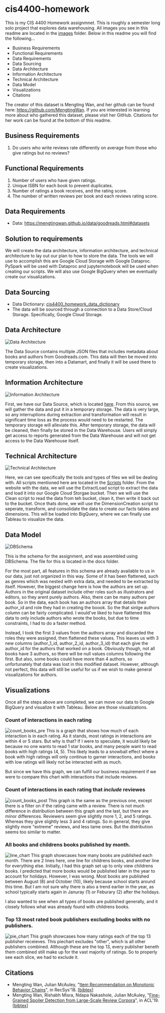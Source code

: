 # cis4400-homework
This is my CIS 4400 Homework assignmnet. This is roughly a semester long solo project that explores data warehousing. All images you see in this readme are located in the [images](https://github.com/markpedraza/cis-4400-homework/tree/main/Images) folder. Below in this readme you will find the following... 
- Business Requirements
- Functional Requirements
- Data Requirements
- Data Sourcing
- Data Architecture
- Information Architecture
- Technical Architecture
- Data Model
- Visualizations
- Citations

The creator of this dataset is Mengting Wan, and her github can be found here: https://github.com/MengtingWan. If you are interested in learning more about who gathered this dataset, please visit her GitHub. Citations for her work can be found at the bottom of this readme.


## Business Requirements
1. Do users who write reviews rate differently on average from those who give ratings but no reviews?

## Functional Requirements
1. Number of users who have given ratings.
2. Unique ISBN for each book to prevent duplicates.
3. Number of ratings a book receives, and the rating score.
4. The number of written reviews per book and each reviews rating score.

## Data Requirements
- Data: https://mengtingwan.github.io/data/goodreads.html#datasets

## Solution to requirements
We will create the data architecture, information architecture, and technical architecture to lay out our plan to how to store the data. The tools we will use to accomplish this are Google Cloud Storage with Google Dataproc. PySpark will be used with Dataproc and jupyternotebook will be used when creating our scripts. We will also use Google BigQuery when we eventually create our visualizations. 

## Data Sourcing
- Data Dictionary: [cis4400_homework_data_dictionary](https://docs.google.com/spreadsheets/d/1jkoinxbfRpTWLr55Vq4RB_nFU3xyZ6ytug9vWEJ8YIY/edit?usp=sharing)
- The data will be sourced through a connection to a Data Store/Cloud Storage. Specifically, Google Cloud Storage. 

## Data Architecture
![Data Architecture](https://github.com/markpedraza/cis-4400-homework/blob/main/Images/Data%20Architecture.png)

The Data Source contains multiple JSON files that includes metadata about books and authors from Goodreads.com. This data will then be moved into temporary storage, then into a Datamart, and finally it will be used there to create visualizations. 

## Information Architecture
![Information Architecture](https://github.com/markpedraza/cis-4400-homework/blob/main/Images/Information%20Architecture.png)

First, we have our Data Source, which is located [here](https://mengtingwan.github.io/data/goodreads.html#datasets). From this source, we will gather the data and put it in a temporary storage. The data is very large, so any interruptions during extraction and transformation will result in significant time loss as the process would need to be restarted. The temporary storage will alleviate this. After temporary storage, the data will be cleaned, then finally be stored in the Data Warehouse.
Users will simply get access to reports generated from the Data Warehouse and will not get access to the Data Warehouse itself. 

## Technical Architecture
![Technical Architecture](https://github.com/markpedraza/cis-4400-homework/blob/main/Images/Technical%20Architecture.png)

Here, we can see specifically the tools and types of files we will be dealing with. All scripts mentioned here are located in the [Scripts](https://github.com/markpedraza/cis-4400-homework/tree/main/Scripts) folder. From the website with the data, we will use the ExtractLoad script to extract the data and load it into our Google Cloud Storgae bucket. Then we will use the Clean script to read the data from teh bucket, clean it, then write it back out to the bucket. Once thats done, we will use the DimensionCreation script to seperate, transform, and consolidate the data to create our facts tables and dimensions. This will be loaded into BigQuery, where we can finally use Tableau to visualize the data. 

## Data Model
![DBSchema](https://github.com/markpedraza/cis-4400-homework/blob/main/Images/DBSchema.png)

This is the schema for the assignment, and was assembled using DBSchema. The file for this is located in the docs folder.

For the most part, all features in this schema are already available to us in our data, just not organized in this way. Some of it has been flattened, such as genres which was nested with extra data, and needed to be extracted by itself. However, the biggest change here is how the authors are set up. Authors in the original dataset include other roles such as illustrators and editors, so they arent purely authors. Also, there can be many authors per book. So in the data, each book has an authors array that details their author_id and role they had in creating the boook. So the that sinlge authors column can be fairly complicated. I would've liked to have flattened this data to only include authors who wrote the books, but due to time constraints, I had to do a faster method. 
 
Instead, I took the first 3 values from the authors array and discarded the roles they were assigned, then flattened these values. This leaves us with 3 new columns (author_1_id, author_2_id, author_3_id) that each give the author_id for the authors that worked on a book. Obviously though, not all books have 3 authors, so there will be null values columns following the first. But also, some books could have more than 4 authors, so unfortunately that data was lost in this modified dataset. However, although not perfect, this data will still be useful for us if we wish to make general visualizations for authors. 

## Visualizations
Once all the steps above are completed, we can move our data to Google BigQuery and visualize it with Tableau. Below are those visualizations.


### Count of interactions in each rating
![count_books_pre](https://github.com/markpedraza/cis-4400-homework/blob/main/Images/count_of_books_in_each_rating_PRE.png)
This is a graph that shows how much of each interaction is in each rating. As it stands, most ratings in interactions are within 4 or 5 stars. But why is that? If I were to speculate, it would likely be because no one wants to read 1 star books, and many people want to read books with high ratings (4, 5). This likely leads to a snowball effect where a book with high ratings will only continue to garner interactions, and books with low ratings will likely not be interacted with as much.

But since we have this graph, we can fulfill our business requirement if we were to compare this chart with interactions that include reviews.


### Count of interactions in each rating that _include_ reviewes
![count_books_post](https://github.com/markpedraza/cis-4400-homework/blob/main/Images/count_of_books_in_each_rating_POST.png)
This graph is the same as the previous one, except there is a filter on if the rating came with a review. There is not much difference in distribution between this graph and the last, but there are minor differences. Reviewers seem give slightly more 1, 2, and 5 ratings. Whereas they give slightly less 3 and 4 ratings. So in general, they give slightly more "extreme" reviews, and less tame ones. But the distribution seems too similar to matter.


### All books and childrens books published by month.
![line_chart](https://github.com/markpedraza/cis-4400-homework/blob/main/Images/count_of_books_published_by_month_whole%26childrens.png)
This graph showcases how many books are published each month. There are 2 lines here, one line for childrens books, and another line for everything else. Initially, I had this graph set up to only view childrens books. I predicted that more books would be published later in the year to account for holidays. However, I was wrong. Most books are published between August (8) and October (10), likely because school starts around this time. But I am not sure why there is also a trend earlier in the year, as school typically starts again in Januray (1) or Feburary (2) after the holidays.

I also wanted to see when all types of books are published generally, and it closely follows what was already found with childrens books.


### Top 13 most rated book publishers excluding books with no publishers.  
![pie_chart](https://github.com/markpedraza/cis-4400-homework/blob/main/Images/pie_chart.png)
This graph showcases how many ratings each of the top 13 publisher receieves. This piechart excludes "other", which is all other publishers combined. Although these are the top 13, every publisher beneth them combined still make up for the vast majority of ratings. So to properly see each slice, we had to exclude it. 

## Citations 

- Mengting Wan, Julian McAuley, "[Item Recommendation on Monotonic Behavior Chains](https://github.com/MengtingWan/mengtingwan.github.io/raw/master/paper/recsys18_mwan.pdf)", in RecSys'18. [[bibtex](https://dblp.uni-trier.de/rec/bibtex/conf/recsys/WanM18)]
- Mengting Wan, Rishabh Misra, Ndapa Nakashole, Julian McAuley, "[Fine-Grained Spoiler Detection from Large-Scale Review Corpora](https://github.com/MengtingWan/mengtingwan.github.io/raw/master/paper/acl19_mwan.pdf)", in ACL'19. [[bibtex](https://dblp.uni-trier.de/rec/bibtex/conf/acl/WanMNM19)]

